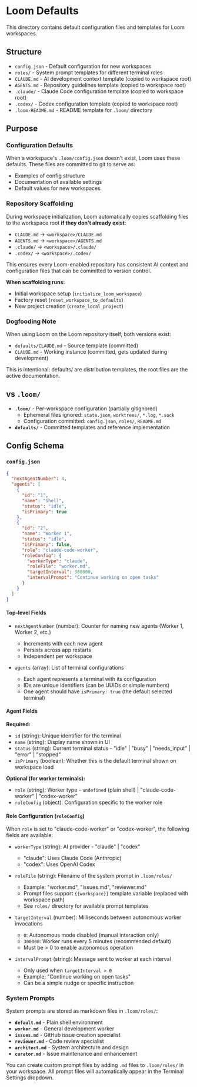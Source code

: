 # Loom Defaults

This directory contains default configuration files and templates for Loom workspaces.

## Structure

- `config.json` - Default configuration for new workspaces
- `roles/` - System prompt templates for different terminal roles
- `CLAUDE.md` - AI development context template (copied to workspace root)
- `AGENTS.md` - Repository guidelines template (copied to workspace root)
- `.claude/` - Claude Code configuration template (copied to workspace root)
- `.codex/` - Codex configuration template (copied to workspace root)
- `.loom-README.md` - README template for `.loom/` directory

## Purpose

### Configuration Defaults
When a workspace's `.loom/config.json` doesn't exist, Loom uses these defaults.
These files are committed to git to serve as:
- Examples of config structure
- Documentation of available settings
- Default values for new workspaces

### Repository Scaffolding
During workspace initialization, Loom automatically copies scaffolding files to the workspace root **if they don't already exist**:
- `CLAUDE.md` → `<workspace>/CLAUDE.md`
- `AGENTS.md` → `<workspace>/AGENTS.md`
- `.claude/` → `<workspace>/.claude/`
- `.codex/` → `<workspace>/.codex/`

This ensures every Loom-enabled repository has consistent AI context and configuration files that can be committed to version control.

**When scaffolding runs:**
- Initial workspace setup (`initialize_loom_workspace`)
- Factory reset (`reset_workspace_to_defaults`)
- New project creation (`create_local_project`)

### Dogfooding Note
When using Loom on the Loom repository itself, both versions exist:
- `defaults/CLAUDE.md` - Source template (committed)
- `CLAUDE.md` - Working instance (committed, gets updated during development)

This is intentional: defaults/ are distribution templates, the root files are the active documentation.

## vs `.loom/`

- **`.loom/`** - Per-workspace configuration (partially gitignored)
  - Ephemeral files ignored: `state.json`, `worktrees/`, `*.log`, `*.sock`
  - Configuration committed: `config.json`, `roles/`, `README.md`
- **`defaults/`** - Committed templates and reference implementation

## Config Schema

### `config.json`

```json
{
  "nextAgentNumber": 4,
  "agents": [
    {
      "id": "1",
      "name": "Shell",
      "status": "idle",
      "isPrimary": true
    },
    {
      "id": "2",
      "name": "Worker 1",
      "status": "idle",
      "isPrimary": false,
      "role": "claude-code-worker",
      "roleConfig": {
        "workerType": "claude",
        "roleFile": "worker.md",
        "targetInterval": 300000,
        "intervalPrompt": "Continue working on open tasks"
      }
    }
  ]
}
```

#### Top-level Fields

- `nextAgentNumber` (number): Counter for naming new agents (Worker 1, Worker 2, etc.)
  - Increments with each new agent
  - Persists across app restarts
  - Independent per workspace

- `agents` (array): List of terminal configurations
  - Each agent represents a terminal with its configuration
  - IDs are unique identifiers (can be UUIDs or simple numbers)
  - One agent should have `isPrimary: true` (the default selected terminal)

#### Agent Fields

**Required:**
- `id` (string): Unique identifier for the terminal
- `name` (string): Display name shown in UI
- `status` (string): Current terminal status - "idle" | "busy" | "needs_input" | "error" | "stopped"
- `isPrimary` (boolean): Whether this is the default terminal shown on workspace load

**Optional (for worker terminals):**
- `role` (string): Worker type - `undefined` (plain shell) | "claude-code-worker" | "codex-worker"
- `roleConfig` (object): Configuration specific to the worker role

#### Role Configuration (`roleConfig`)

When `role` is set to "claude-code-worker" or "codex-worker", the following fields are available:

- `workerType` (string): AI provider - "claude" | "codex"
  - "claude": Uses Claude Code (Anthropic)
  - "codex": Uses OpenAI Codex

- `roleFile` (string): Filename of the system prompt in `.loom/roles/`
  - Example: "worker.md", "issues.md", "reviewer.md"
  - Prompt files support `{{workspace}}` template variable (replaced with workspace path)
  - See `roles/` directory for available prompt templates

- `targetInterval` (number): Milliseconds between autonomous worker invocations
  - `0`: Autonomous mode disabled (manual interaction only)
  - `300000`: Worker runs every 5 minutes (recommended default)
  - Must be > 0 to enable autonomous operation

- `intervalPrompt` (string): Message sent to worker at each interval
  - Only used when `targetInterval > 0`
  - Example: "Continue working on open tasks"
  - Can be a simple nudge or specific instruction

### System Prompts

System prompts are stored as markdown files in `.loom/roles/`:

- **`default.md`** - Plain shell environment
- **`worker.md`** - General development worker
- **`issues.md`** - GitHub issue creation specialist
- **`reviewer.md`** - Code review specialist
- **`architect.md`** - System architecture and design
- **`curator.md`** - Issue maintenance and enhancement

You can create custom prompt files by adding `.md` files to `.loom/roles/` in your workspace. All prompt files will automatically appear in the Terminal Settings dropdown.
